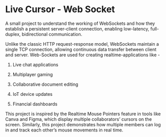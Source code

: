 # Live Cursor - Web Socket
A small project to understand the working of WebSockets and how they establish a persistent server-client connection, enabling low-latency, full-duplex, bidirectional communication.

Unlike the classic HTTP request-response model, WebSockets maintain a single TCP connection, allowing continuous data transfer between client and server. Web-Sockets are used for creating realtime-applications like -

1. Live chat applications

2. Multiplayer gaming

3. Collaborative document editing

4. IoT device updates

5. Financial dashboards

This project is inspired by the Realtime Mouse Pointers feature in tools like Canva and Figma, which display multiple collaborators’ cursors on the screen. Similarly, this project demonstrates how multiple members can log in and track each other’s mouse movements in real time. 

